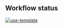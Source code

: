 
## Workflow status

[![use-template](https://github.com/mcritic/gh-actions/actions/workflows/use-template.yml/badge.svg)](https://github.com/mcritic/gh-actions/actions/workflows/use-template.yml)
